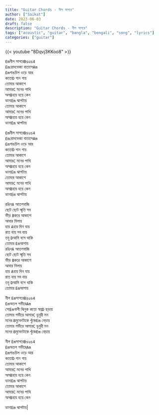 ```yaml
---
title: "Guitar Chords - নীল সাগরে"
author: ["Saikat"]
date: 2023-06-03
draft: false
description: "Guitar Chords - নীল সাগরে"
tags: ["acoustic", "guitar", "bangla", "bengali", "song", "lyrics"]
categories: ["guitar"]
---
```


{{< youtube "8Dqvj3KKoo8" >}}

`Em`নীল সাগরে`Bsus4`\
`Em`রোদভেজা বাতাসে`Am`\
`Em`গাঙচিল ওড়ে আর\
কতো`D` গান গায়\
তোমার আকাশে\
আমার`C` মনের পাখি\
অস`B`হায় হয়ে কেন\
ডানা`Em` ঝাপটায়\
তোমার আকাশে\
আমার`C` মনের পাখি\
অস`B`হায় হয়ে কেন\
ডানা`Em` ঝাপটায়

`Em`নীল সাগরে`Bsus4`\
`Em`রোদভেজা বাতাসে`Am`\
`Em`গাঙচিল ওড়ে আর\
কতো`D` গান গায়\
তোমার আকাশে\
আমার`C` মনের পাখি\
অস`B`হায় হয়ে কেন\
ডানা`Em` ঝাপটায়\
তোমার আকাশে\
আমার`C` মনের পাখি\
অস`B`হায় হয়ে কেন\
ডানা`Em` ঝাপটায়

রঙিন`A` আতশবাজি\
ছোট ছোট স্মৃতি সব\
ভীড় `B`করে আকাশে\
আবার মিলায়\
হায় `A`হায় দিন যায়\
রাত যায় সব যায়\
তবু `D`আমি বসে থাকি\
তোমার `Em`আশায়\
রঙিন`A` আতশবাজি\
ছোট ছোট স্মৃতি সব\
ভীড় `B`করে আকাশে\
আবার মিলায়\
হায় `A`হায় দিন যায়\
রাত যায় সব যায়\
তবু `D`আমি বসে থাকি\
তোমার `Em`আশায়

নীল `Em`সাগরে`Bsus4`\
`Em`অতল গভীরে`Am`\
সো`Em`নালী ঝিনুক কতো স্বপ্ন`D` ছড়ায়\
তোমার গভীরে আমার`C` ডুবুরী মন\
মনের `B`মুক্তোটাকে খুঁজে`Em` বেড়ায়\
তোমার গভীরে আমার`C` ডুবুরী মন\
মনের `B`মুক্তোটাকে খুঁজে`Em` বেড়ায়

নীল `Em`সাগরে`Bsus4`\
`Em`অতল গভীরে`Am`\
`Em`গাঙচিল ওড়ে আর\
কতো`D` গান গায়\
তোমার আকাশে\
আমার`C` মনের পাখি\
অস`B`হায় হয়ে কেন\
ডানা`Em` ঝাপটায়\
তোমার আকাশে\
আমার`C` মনের পাখি\
অস`B`হায় হয়ে কেন

ডানা`Em` ঝাপটায়|
